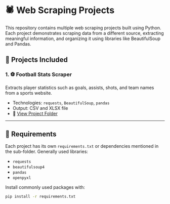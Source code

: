 # 🕷️ Web Scraping Projects

This repository contains multiple web scraping projects built using Python. Each project demonstrates scraping data from a different source, extracting meaningful information, and organizing it using libraries like BeautifulSoup and Pandas.

## 📁 Projects Included

### 1. ⚽ Football Stats Scraper
Extracts player statistics such as goals, assists, shots, and team names from a sports website.

- Technologies: `requests`, `BeautifulSoup`, `pandas`
- Output: CSV and XLSX file
- 📂 [View Project Folder](./FootballStatsScraper)

<!-- Add more project entries as you build them -->

---

## 🔧 Requirements

Each project has its own `requirements.txt` or dependencies mentioned in the sub-folder. Generally used libraries:

- `requests`
- `beautifulsoup4`
- `pandas`
- `openpyxl`

Install commonly used packages with:

```bash
pip install -r requirements.txt

